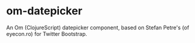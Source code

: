 om-datepicker
=============

An Om (ClojureScript) datepicker component, based on Stefan Petre's (of eyecon.ro) for Twitter Bootstrap.
